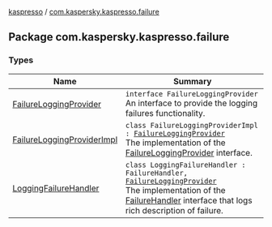 [kaspresso](../index.md) / [com.kaspersky.kaspresso.failure](./index.md)

## Package com.kaspersky.kaspresso.failure

### Types

| Name | Summary |
|---|---|
| [FailureLoggingProvider](-failure-logging-provider/index.md) | `interface FailureLoggingProvider`<br>An interface to provide the logging failures functionality. |
| [FailureLoggingProviderImpl](-failure-logging-provider-impl/index.md) | `class FailureLoggingProviderImpl : `[`FailureLoggingProvider`](-failure-logging-provider/index.md)<br>The implementation of the [FailureLoggingProvider](-failure-logging-provider/index.md) interface. |
| [LoggingFailureHandler](-logging-failure-handler/index.md) | `class LoggingFailureHandler : FailureHandler, `[`FailureLoggingProvider`](-failure-logging-provider/index.md)<br>The implementation of the [FailureHandler](#) interface that logs rich description of failure. |
